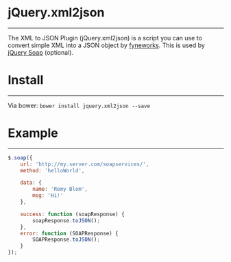 # jQuery.xml2json
-----------------
The XML to JSON Plugin (jQuery.xml2json) is a script you can use to convert simple XML into a JSON object by [fyneworks](https://www.fyneworks.com/jquery/xml-to-json/).
This is used by [jQuery Soap](https://github.com/doedje/jquery.soap) (optional).
 
# Install
---------
Via bower:
`bower install jquery.xml2json --save`

# Example
---------
```Javascript
$.soap({
    url: 'http://my.server.com/soapservices/',
    method: 'helloWorld',

    data: {
        name: 'Remy Blom',
        msg: 'Hi!'
    },

    success: function (soapResponse) {
        soapResponse.toJSON();
    },
    error: function (SOAPResponse) {
        SOAPResponse.toJSON();
    }
});
```